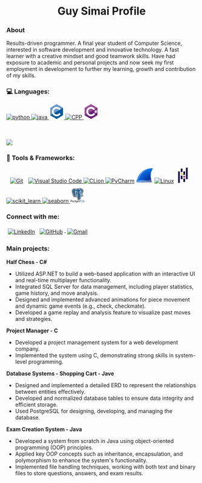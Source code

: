 <h1 align="center">Guy Simai Profile</h1>

<h3 align="left">About</h3>
Results-driven programmer. 
A final year student of Computer Science, interested in software development and innovative technology. A fast learner with a creative mindset and good teamwork skills. 
Have had exposure to academic and personal projects and now seek my first employment in development to further my learning, growth and contribution of my skills.


<h3 align="left">💻 Languages:</h3>
<a href="https://www.python.org" title="Python"> <img src="https://github.com/tomchen/stack-icons/blob/master/logos/python.svg" alt="python" width="40" height="40"/>  </a>
<a href="https://www.java.com" title="Java"> <img src="https://github.com/tomchen/stack-icons/blob/master/logos/java.svg" alt="java" width="40" height="40"/>  </a>
<a href="https://www.cprogramming.com/" title="C"> <img src="https://raw.githubusercontent.com/devicons/devicon/master/icons/c/c-original.svg" alt="c" width="40" height="40"/> </a>
<a href="https://en.wikipedia.org/wiki/C%2B%2B" title="CPP"> <img src="https://github.com/tomchen/stack-icons/blob/master/logos/c-plusplus.svg" alt="CPP" width="40" height="40"/>  </a>
<a href="https://www.w3schools.com/cs/" target="_blank" rel="noreferrer"> <img src="https://raw.githubusercontent.com/devicons/devicon/master/icons/csharp/csharp-original.svg" alt="csharp" width="40" height="40"/> </a>

<br/><br/>
<img src="https://github-readme-stats.vercel.app/api/top-langs/?username=GuySimai&size_weight=0&count_weight=0.5&langs_count=6&hide=javascript,css,HTML,makefile,c%23,C%2B%2B&layout=compact" align="center" />


<h3 align="left">🧰 Tools & Frameworks:</h3>
<a href="https://github.com/" target="_blank"><img style="margin: 10px" src="https://profilinator.rishav.dev/skills-assets/git-scm-icon.svg" alt="Git" height="40" /></a>  
<a href="https://code.visualstudio.com/" title="Visual Studio Code"> <img src="https://github.com/tomchen/stack-icons/blob/master/logos/visual-studio-code.svg" alt="Visual Studio Code" width="40" height="40"/>  </a>
<a href="https://www.jetbrains.com/clion/" title="CLion"> <img src="https://github.com/tomchen/stack-icons/blob/master/logos/clion.svg" alt="CLion" width="40" height="40"/>  </a>
<a href="https://www.jetbrains.com/pycharm/" title="PyCharm"> <img src="https://github.com/tomchen/stack-icons/blob/master/logos/pycharm.svg" alt="PyCharm" width="40" height="40"/></a>
<a href="https://www.wireshark.org/" title="WireShark"> <img src="https://github.com/Jewgah/MyIcons/blob/master/Wireshark.png" alt="WireShark" width="45" height="40"/></a>
<a href="https://en.wikipedia.org/wiki/Linux" title="Linux"> <img src="https://github.com/tomchen/stack-icons/blob/master/logos/linux-tux.svg" alt="Linux" width="40" height="40"/></a>
<a href="https://pandas.pydata.org/" target="_blank" rel="noreferrer"> <img src="https://raw.githubusercontent.com/devicons/devicon/2ae2a900d2f041da66e950e4d48052658d850630/icons/pandas/pandas-original.svg" alt="pandas" width="40" height="40"/> </a>
<a href="https://scikit-learn.org/" target="_blank" rel="noreferrer"> <img src="https://upload.wikimedia.org/wikipedia/commons/0/05/Scikit_learn_logo_small.svg" alt="scikit_learn" width="40" height="40"/> </a> 
<a href="https://seaborn.pydata.org/" target="_blank" rel="noreferrer"> <img src="https://seaborn.pydata.org/_images/logo-mark-lightbg.svg" alt="seaborn" width="40" height="40"/> </a>
<a href="https://www.postgresql.org" target="_blank" rel="noreferrer"> <img src="https://raw.githubusercontent.com/devicons/devicon/master/icons/postgresql/postgresql-original-wordmark.svg" alt="postgresql" width="40" height="40"/> </a>


<h3 align="left">Connect with me:</h3>
<p align="left">
 <a href="https://www.linkedin.com/in/guy-simai" target="LinkedIn" rel="noopener noreferrer"> <img src="https://upload.wikimedia.org/wikipedia/commons/thumb/c/ca/LinkedIn_logo_initials.png/768px-LinkedIn_logo_initials.png" alt="LinkedIn" height="40" style="vertical-align:top; margin:4px"></a>
<a href="https://github.com/GuySimai" target="GitHub" rel="noopener noreferrer"> <img src="https://logoeps.com/wp-content/uploads/2014/04/25657-github-sign-icon-vector-icon-vector-eps.png" alt="GitHub" height="40" style="vertical-align:top; margin:4px"> </a>
<a href="mailto:Guy.simai.dev@gmail.com" target="Gmail"> <img src="https://cdn.worldvectorlogo.com/logos/official-gmail-icon-2020-.svg" alt="Gmail" height="40" style="vertical-align:top; margin:4px"></a>
</p>
<h3 align="left">Main projects:</h3>

**Half Chess - C#**
- Utilized ASP.NET to build a web-based application with an interactive UI and real-time multiplayer functionality. 
- Integrated SQL Server for data management, including player statistics, game history, and move analysis. 
- ​Designed and implemented advanced animations for piece movement and dynamic game events (e.g., check, checkmate). 
- Developed a game replay and analysis feature to visualize past moves and strategies. 

**Project Manager - C**
- Developed a project management system for a web development company.
- Implemented the system using C, demonstrating strong skills in system-level programming.

**Database Systems - Shopping Cart - Jave**
- Designed and implemented a detailed ERD to represent the relationships between entities effectively.
- Developed and normalized database tables to ensure data integrity and efficient storage.
- Used PostgreSQL for designing, developing, and managing the database.

**Exam Creation System - Java**
- Developed a system from scratch in Java using object-oriented programming (OOP) principles. 
- Applied key OOP concepts such as inheritance, encapsulation, and polymorphism to enhance the system's functionality.
- Implemented file handling techniques, working with both text and binary files to store questions, answers, and exam results.

